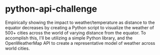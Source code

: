 # python-api-challenge
Empirically showing the impact to weather/temperature as distance to the equator decreases by creating a Python script to visualize the weather of 500+ cities across the world of varying distance from the equator. To accomplish this, I'll be utilizing a simple Python library, and the OpenWeatherMap API to create a representative model of weather across world cities.
